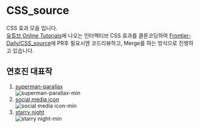 # CSS_source
CSS 효과 모음 입니다.<br>
[유튜브 Online Tutorials](https://www.youtube.com/c/OnlineTutorials4Designers)에 나오는 인터랙티브 CSS 효과를 클론코딩하여 [Frontier-Daily/CSS_source](https://github.com/Frontier-Daily/CSS_source)에 PR후 필요시엔 코드리뷰하고, Merge를 하는 방식으로 진행하고 있습니다.

## 연호진 대표작
1. [superman-parallax](https://github.com/Frontier-Daily/CSS_source/tree/master/superman-parallax)<br>
![superman-parallax-min](https://user-images.githubusercontent.com/72447026/168872862-f855a3d2-2634-4906-a318-6b827a57904c.gif)
2. [social media icon](https://github.com/Frontier-Daily/CSS_source/tree/master/social%20media%20icon)<br>
![social media icon-min](https://user-images.githubusercontent.com/72447026/168873040-c8898ef9-6d10-422d-a1e4-cb81c6d34658.gif)
3. [starry night](https://github.com/Frontier-Daily/CSS_source/tree/master/starry%20night)<br>
![starry night-min](https://user-images.githubusercontent.com/72447026/168873149-1d50abcd-a1a8-468b-b494-7d959031f944.gif)
